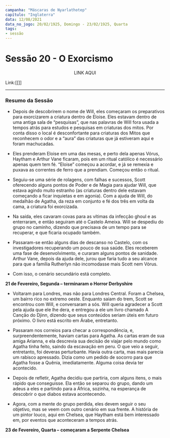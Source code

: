 ```yaml
---
campanha: "Máscaras de Nyarlathotep"
capítulo: "Inglaterra"
data: 12/08/2021
data_no_jogo: 20/02/1925, Domingo - 23/02/1925, Quarta
tags: 
- sessão
---
```

# Sessão 20 - O Exorcismo

<div align="center">LINK AQUI</div>

Link:[[]]

---

### Resumo da Sessão
- Depois de descobrirem o nome de Will, eles começaram os preparativos para exorcizarem a criatura dentro de Eloise. Eles estavam dentro de uma antiga sala de “pesquisas”, que nas palavras de Will fora usada a tempos atrás para estudos e pesquisas em criaturas dos mitos. Por conta disso o local é desconfortante para criaturas dos Mitos que reconhecem o odor e a “aura” das criaturas que já estiveram aqui e foram machucadas.

- Eles prenderam Eloise em uma das mesas, e perto dela apenas Vórus, Haytham e Arthur Vane ficaram, pois em um ritual católico é necessário apenas quem tem fé. “Eloise” começou a acordar, e já se remexia e puxava as correntes de ferro que a prendiam. Começou então o ritual.

- Seguiu-se uma série de rolagens, com falhas e sucessos, Scott oferecendo alguns pontos de Poder e de Magia para ajudar Will, que estava agindo muito estranho (as criaturas dentro dele estavam começando a ficar inquietas e em agonia). Com a ajuda de Will, do medalhão de Agatha, da reza em conjunto e fé dos três em volta da cama, a criatura foi exorcizada.

- Na saída, eles cavaram covas para as vítimas da infecção ghoul e as enterraram, e então seguiram até o Castelo Ameixa. Will se despediu do grupo no caminho, dizendo que precisava de um tempo para se recuperar, e que ficaria ocupado também.

- Passaram-se então alguns dias de descanso no Castelo, com os investigadores recuperando um pouco de sua saúde. Eles receberem uma fase de desenvolvimento, e curaram alguns pontos de sanidade. Arthur Vane, depois da ajuda dele, jurou que faria tudo a seu alcance para que a família Rutherlyn não incomodasse mais Scott nem Vórus.

- Com isso, o cenário secundário está completo.

**21 de Fevereiro, Segunda –** **terminaram o Horror Derbyshire**

- Voltaram para Londres, mas não para Londres Central. Foram a Chelsea, um bairro rico no extremo oeste. Enquanto saiam do trem, Scott se encontrou com Will, e conversaram a sós. Will queria agradecer a Scott pela ajuda que ele lhe dera, e entregou a ele um livro chamado A Canção do Djinn, dizendo que seus conteúdos seriam úteis em futuro próximo. O livro está escrito em Árabe, entretanto.

- Passaram nos correios para checar a correspondência, e, surpreendentemente, haviam cartas para Agatha. As cartas eram de sua amiga Arianna, e ela descrevia sua decisão de viajar pelo mundo como Agatha tinha feito, saindo da escavação em peru. O que veio a seguir, entretanto, foi deveras perturbante. Havia outra carta, mas mais parecia um rabisco apressado. Dizia como um pedido de socorro para que Agatha fosse a Quênia, imediatamente. Alguma coisa devia ter acontecido.

- Depois de refletir, Agatha decidiu que partiria, com alguns itens, o mais rápido que conseguisse. Ela então se separou do grupo, dando um adeus a eles e partindo para a África, sozinha, na esperança de descobrir o que diabos estava acontecendo.

- Agora, com a mente do grupo perdida, eles devem seguir o seu objetivo, mas se veem com outro cenário em sua frente. A história de um pintor louco, aqui em Chelsea, que Haytham está bem interessado em, por eventos que aconteceram a tempos atrás.

**23 de Fevereiro, Quarta –** **começaram a Serpente Chelsea**

